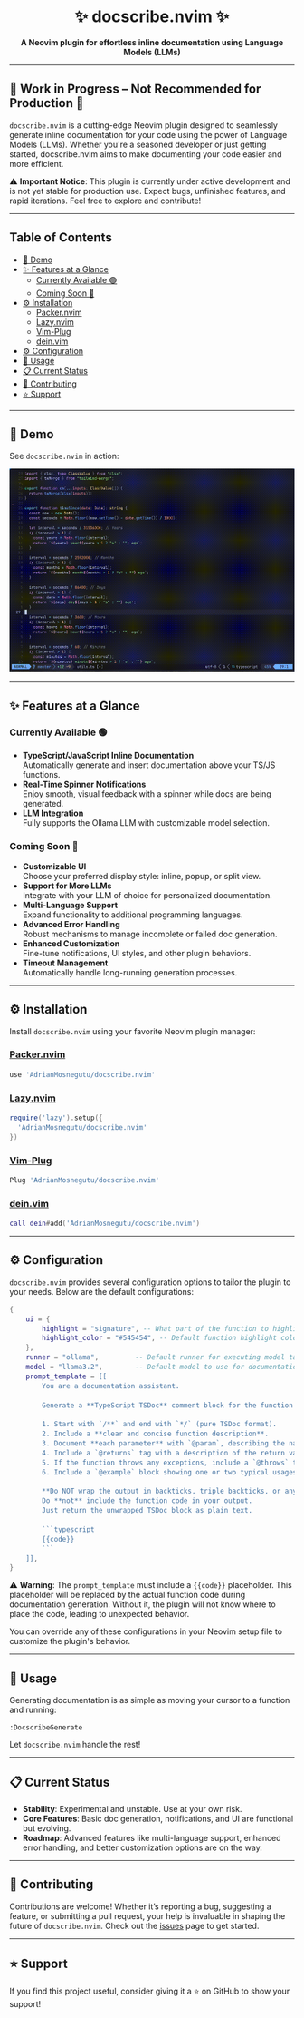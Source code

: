 <div align="center">

# ✨ docscribe.nvim ✨

**A Neovim plugin for effortless inline documentation using Language Models (LLMs)**

</div>

---

## 🚧 Work in Progress – Not Recommended for Production 🚧

`docscribe.nvim` is a cutting-edge Neovim plugin designed to seamlessly generate inline documentation for your code using the power of Language Models (LLMs). Whether you're a seasoned developer or just getting started, docscribe.nvim aims to make documenting your code easier and more efficient.

⚠️ **Important Notice**: This plugin is currently under active development and is not yet stable for production use. Expect bugs, unfinished features, and rapid iterations. Feel free to explore and contribute!

---

## Table of Contents
- [🎥 Demo](#-demo)
- [✨ Features at a Glance](#-features-at-a-glance)
  - [Currently Available 🟢](#currently-available-)
  - [Coming Soon 🚀](#coming-soon-)
- [⚙️ Installation](#️-installation)
  - [Packer.nvim](#packernvim)
  - [Lazy.nvim](#lazynvim)
  - [Vim-Plug](#vim-plug)
  - [dein.vim](#deinvim)
- [⚙️ Configuration](#️-configuration)
- [🚀 Usage](#-usage)
- [📋 Current Status](#-current-status)
- [🤝 Contributing](#-contributing)
- [⭐️ Support](#️-support)

---

## 🎥 Demo

See `docscribe.nvim` in action:

![Demo GIF](media/demo.gif)

---

## ✨ Features at a Glance

### Currently Available 🟢

- **TypeScript/JavaScript Inline Documentation**  
  Automatically generate and insert documentation above your TS/JS functions.
- **Real-Time Spinner Notifications**  
  Enjoy smooth, visual feedback with a spinner while docs are being generated.
- **LLM Integration**  
  Fully supports the Ollama LLM with customizable model selection.

### Coming Soon 🚀

- **Customizable UI**  
  Choose your preferred display style: inline, popup, or split view.
- **Support for More LLMs**  
  Integrate with your LLM of choice for personalized documentation.
- **Multi-Language Support**  
  Expand functionality to additional programming languages.
- **Advanced Error Handling**  
  Robust mechanisms to manage incomplete or failed doc generation.
- **Enhanced Customization**  
  Fine-tune notifications, UI styles, and other plugin behaviors.
- **Timeout Management**  
  Automatically handle long-running generation processes.

---

## ⚙️ Installation

Install `docscribe.nvim` using your favorite Neovim plugin manager:

### [Packer.nvim](https://github.com/wbthomason/packer.nvim)

```lua
use 'AdrianMosnegutu/docscribe.nvim'
```

### [Lazy.nvim](https://github.com/folke/lazy.nvim)

```lua
require('lazy').setup({
  'AdrianMosnegutu/docscribe.nvim'
})
```

### [Vim-Plug](https://github.com/junegunn/vim-plug)

```lua
Plug 'AdrianMosnegutu/docscribe.nvim'
```

### [dein.vim](https://github.com/Shougo/dein.vim)

```lua
call dein#add('AdrianMosnegutu/docscribe.nvim')
```

---

## ⚙️ Configuration

`docscribe.nvim` provides several configuration options to tailor the plugin to your needs. Below are the default configurations:

````lua
{
    ui = {
        highlight = "signature", -- What part of the function to highlight: "full", "signature", "none"
        highlight_color = "#545454", -- Default function highlight color used in the UI
    },
    runner = "ollama",         -- Default runner for executing model tasks
    model = "llama3.2",        -- Default model to use for documentation generation
    prompt_template = [[
        You are a documentation assistant.

        Generate a **TypeScript TSDoc** comment block for the function below. The output must:

        1. Start with `/**` and end with `*/` (pure TSDoc format).
        2. Include a **clear and concise function description**.
        3. Document **each parameter** with `@param`, describing the name, type, and purpose.
        4. Include a `@returns` tag with a description of the return value.
        5. If the function throws any exceptions, include a `@throws` tag for each.
        6. Include a `@example` block showing one or two typical usages.

        **Do NOT wrap the output in backticks, triple backticks, or any Markdown formatting.**
        Do **not** include the function code in your output.
        Just return the unwrapped TSDoc block as plain text.

        ```typescript
        {{code}}
        ```
    ]],
}
````

⚠️ **Warning**: The `prompt_template` must include a `{{code}}` placeholder. This placeholder will be replaced by the actual function code during documentation generation. Without it, the plugin will not know where to place the code, leading to unexpected behavior.

You can override any of these configurations in your Neovim setup file to customize the plugin's behavior.

---

## 🚀 Usage

Generating documentation is as simple as moving your cursor to a function and running:

```vim
:DocscribeGenerate
```

Let `docscribe.nvim` handle the rest!

---

## 📋 Current Status

- **Stability**: Experimental and unstable. Use at your own risk.
- **Core Features**: Basic doc generation, notifications, and UI are functional but evolving.
- **Roadmap**: Advanced features like multi-language support, enhanced error handling, and better customization options are on the way.

---

## 🤝 Contributing

Contributions are welcome! Whether it’s reporting a bug, suggesting a feature, or submitting a pull request, your help is invaluable in shaping the future of `docscribe.nvim`. Check out the [issues](https://github.com/AdrianMosnegutu/docscribe.nvim/issues) page to get started.

---

## ⭐️ Support

If you find this project useful, consider giving it a ⭐️ on GitHub to show your support!
